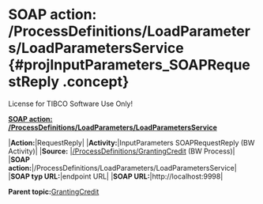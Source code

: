 # SOAP action: /ProcessDefinitions/LoadParameters/LoadParametersService {#projInputParameters_SOAPRequestReply .concept}

License for TIBCO Software Use Only!

**[SOAP action: /ProcessDefinitions/LoadParameters/LoadParametersService](../msgs/dest_Id126.md)**

|**Action:**|RequestReply|
|**Activity:**|InputParameters SOAPRequestReply \(BW Activity\)|
|**Source:**  |[/ProcessDefinitions/GrantingCredit](../../../projects/GrantingCredit/ProcessDefinitions/GrantingCredit.process.md) \(BW Process\)|
|**SOAP action:**|/ProcessDefinitions/LoadParameters/LoadParametersService|
|**SOAP typ URL:**|endpoint URL|
|**SOAP URL:**|http://localhost:9998|

**Parent topic:**[GrantingCredit](../../../crossref/dest/projs/GrantingCredit.md)

